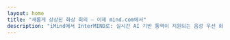 ```yaml
---
layout: home
title: "새롭게 상상된 화상 회의 — 이제 mind.com에서"
description: "iMind에서 InterMIND로: 실시간 AI 기반 통역이 지원되는 음성 우선 화상 통화."
---
```


<HeroSection
  title="새롭게 상상된 화상 회의 <br>— 이제 **mind.com**에서"
  text="iMind에서 InterMIND로: 실시간 음성 번역이 지원되는 음성 우선 화상 통화.">
<NavButton buttonLabel="자세히 알아보기" buttonClass="brand" to="/" />
<NavButton buttonLabel="어시스턴트" buttonClass="alt" to="/chat" eventName="chat_assistant" />
</HeroSection>

<br>
<VideoPlayer src="/promo/demo-en-mx.mp4" />